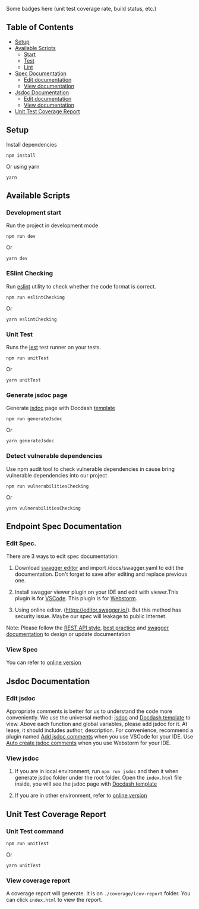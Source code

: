 

Some badges here (unit test coverage rate, build status, etc.)

## Table of Contents

* [Setup](#setup)
* [Available Scripts](#available-scripts)
  * [Start](#start)
  * [Test](#test)
  * [Lint](#lint)
* [Spec Documentation](#spec-documentation)
  * [Edit documentation](#Edit-Spec)
  * [View documentation](#View-Spec)
* [Jsdoc Documentation](#jsdoc-documentation)
  * [Edit documentation](#Edit-jsdoc)
  * [View documentation](#View-jsdoc)
* [Unit Test Coverage Report](#Unit-Test-Coverage-Report)

## Setup
Install dependencies
```
npm install
```
Or using yarn
```
yarn
```

## Available Scripts
### Development start
Run the project in development mode
```
npm run dev
```
Or
```
yarn dev
```

### ESlint Checking
Run [eslint](https://github.com/eslint/eslint) utility to check whether the code format is correct.
```
npm run eslintChecking
```
Or
```
yarn eslintChecking
```

### Unit Test
Runs the [jest](https://github.com/facebook/jest) test runner on your tests.
```
npm run unitTest
```
Or
```
yarn unitTest
```



### Generate jsdoc page
Generate [jsdoc](http://usejsdoc.org/) page with Docdash [template](https://github.com/clenemt/docdash)
```
npm run generateJsdoc
```
Or
```
yarn generateJsdoc
```


### Detect vulnerable dependencies
Use npm audit tool to check vulnerable dependencies in cause bring vulnerable dependencies into our project
```
npm run vulnerabilitiesChecking
```
Or
```
yarn vulnerabilitiesChecking
```

## Endpoint Spec Documentation
### Edit Spec.

There are 3 ways to edit spec documentation:
1. Download [swagger editor](https://github.com/swagger-api/swagger-editor) and import /docs/swagger.yaml to edit the documentation. Don't forget to save after editing and replace previous one.

2. Install swagger viewer plugin on your IDE and edit with viewer.This plugin is for [VSCode](https://marketplace.visualstudio.com/items?itemName=Arjun.swagger-viewer).
This plugin is for [Webstorm](https://plugins.jetbrains.com/plugin/8347-swagger-plugin).

3. Using online editor. (https://editor.swagger.io/). But this method has security issue. Maybe our spec will leakage to public Internet.

Note: Please follow the [REST API style](https://www.restapitutorial.com/lessons/httpmethods.html), [best practice](https://hackernoon.com/restful-api-designing-guidelines-the-best-practices-60e1d954e7c9) and [swagger documentation](https://swagger.io/docs/specification/basic-structure/) to design or update documentation


### View Spec

You can refer to [online version](http://paste.spec.link.here)

## Jsdoc Documentation
### Edit jsdoc
Appropriate comments is better for us to understand the code more conveniently. We use the universal method: [jsdoc](http://usejsdoc.org/) and [Docdash template](https://github.com/clenemt/docdash) to view. Above each function and global variables, please add jsdoc for it. At lease, it should includes author, description. For convenience, recommend a plugin named [Add jsdoc comments](https://marketplace.visualstudio.com/items?itemName=stevencl.addDocComments) when you use VSCode for your IDE. Use [Auto create jsdoc comments](https://www.jetbrains.com/help/webstorm/creating-jsdoc-comments.html) when you use Webstorm for your IDE.

### View jsdoc
1. If you are in local environment, run ```npm run jsdoc``` and then it when generate jsdoc folder under the root folder. Open the ```index.html``` file inside, you will see the jsdoc page with [Docdash template](https://github.com/clenemt/docdash)

2. If you are in other environment, refer to [online version](http://paste.spec.link.here)

## Unit Test Coverage Report
### Unit Test command
```
npm run unitTest
```
Or
```
yarn unitTest
```

### View coverage report
A coverage report will generate. It is on `./coverage/lcov-report` folder. You can click `index.html` to view the report.
